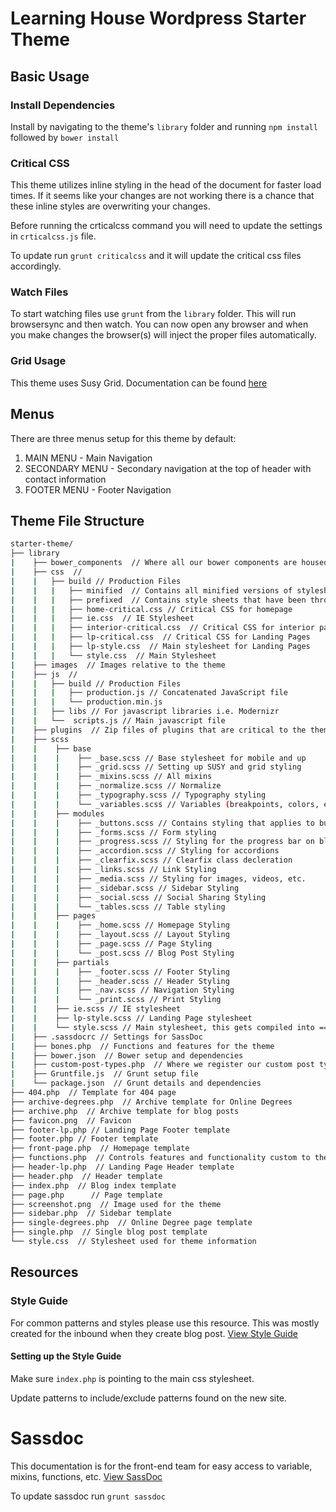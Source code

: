 # Learning House Wordpress Starter Theme

## Basic Usage

### Install Dependencies

Install by navigating to the theme's `library` folder and running `npm install` followed by `bower install`

### Critical CSS

This theme utilizes inline styling in the head of the document for faster load times. If it seems like your changes are not working there is a chance that these inline styles are overwriting your changes.

Before running the crticalcss command you will need to update the settings in `crticalcss.js` file.

To update run `grunt criticalcss` and it will update the critical css files accordingly.

### Watch Files

To start watching files use `grunt` from the `library` folder. This will run browsersync and then watch. You can now open any browser and when you make changes the browser(s) will inject the proper files automatically.

### Grid Usage

This theme uses Susy Grid. Documentation can be found [here](http://susydocs.oddbird.net/en/latest/)

## Menus

There are three menus setup for this theme by default:

1. MAIN MENU - Main Navigation
2. SECONDARY MENU - Secondary navigation at the top of header with contact information
3. FOOTER MENU - Footer Navigation

## Theme File Structure

``` bash
starter-theme/
├── library
|    ├── bower_components  // Where all our bower components are housed
|    ├── css  //
|    |   ├── build // Production Files
|    |   |   ├── minified  // Contains all minified versions of stylesheets
|    |   |   ├── prefixed  // Contains style sheets that have been through Autoprefixer
|    |   |   ├── home-critical.css // Critical CSS for homepage
|    |   |   ├── ie.css  // IE Stylesheet
|    |   |   ├── interior-critical.css  // Critical CSS for interior pages
|    |   |   ├── lp-critical.css  // Critical CSS for Landing Pages
|    |   |   ├── lp-style.css  // Main stylesheet for Landing Pages
|    |   |   └── style.css  // Main Stylesheet
|    ├── images  // Images relative to the theme
|    ├── js  //
|    |   ├── build // Production Files
|    |   |   ├── production.js // Concatenated JavaScript file
|    |   |   └── production.min.js
|    |   ├── libs // For javascript libraries i.e. Modernizr
|    |   └──  scripts.js // Main javascript file
|    ├── plugins  // Zip files of plugins that are critical to the theme
|    ├── scss
|    |    ├── base
|    |    |    ├── _base.scss // Base stylesheet for mobile and up
|    |    |    ├── _grid.scss // Setting up SUSY and grid styling
|    |    |    ├── _mixins.scss // All mixins
|    |    |    ├── _normalize.scss // Normalize
|    |    |    ├── _typography.scss // Typography styling
|    |    |    └── _variables.scss // Variables (breakpoints, colors, etc.)
|    |    ├── modules
|    |    |    ├── _buttons.scss // Contains styling that applies to buttons
|    |    |    ├── _forms.scss // Form styling
|    |    |    ├── _progress.scss // Styling for the progress bar on blog posts
|    |    |    ├── _accordion.scss // Styling for accordions
|    |    |    ├── _clearfix.scss // Clearfix class decleration
|    |    |    ├── _links.scss // Link Styling
|    |    |    ├── _media.scss // Styling for images, videos, etc.
|    |    |    ├── _sidebar.scss // Sidebar Styling
|    |    |    ├── _social.scss // Social Sharing Styling
|    |    |    └── _tables.scss // Table styling
|    |    ├── pages
|    |    |    ├── _home.scss // Homepage Styling
|    |    |    ├── _layout.scss // Layout Styling
|    |    |    ├── _page.scss // Page Styling
|    |    |    └── _post.scss // Blog Post Styling
|    |    ├── partials
|    |    |    ├── _footer.scss // Footer Styling
|    |    |    ├── _header.scss // Header Styling
|    |    |    ├── _nav.scss // Navigation Styling
|    |    |    └── _print.scss // Print Styling
|    |    ├── ie.scss // IE stylesheet
|    |    ├── lp-style.scss // Landing Page stylesheet
|    |    └── style.scss // Main stylesheet, this gets compiled into ==> style.css
|    ├── .sassdocrc // Settings for SassDoc
|    ├── bones.php  // Functions and features for the theme
|    ├── bower.json  // Bower setup and dependencies
|    ├── custom-post-types.php  // Where we register our custom post types for Online Degrees and Landing Pages
|    ├── Gruntfile.js  // Grunt setup file
|    └── package.json  // Grunt details and dependencies
├── 404.php  // Template for 404 page
├── archive-degrees.php  // Archive template for Online Degrees
├── archive.php  // Archive template for blog posts
├── favicon.png  // Favicon
├── footer-lp.php // Landing Page Footer template
├── footer.php // Footer template
├── front-page.php  // Homepage template
├── functions.php  // Controls features and functionality custom to the theme
├── header-lp.php  // Landing Page Header template
├── header.php  // Header template
├── index.php  // Blog index template
├── page.php	  // Page template
├── screenshot.png  // Image used for the theme
├── sidebar.php  // Sidebar template
├── single-degrees.php  // Online Degree page template
├── single.php  // Single blog post template
└── style.css  // Stylesheet used for theme information
```

## Resources

### Style Guide

For common patterns and styles please use this resource. This was mostly created for the inbound when they create blog post. [View Style Guide](http://tlhstarter.wpengine.com/style-guide)

#### Setting up the Style Guide

Make sure `index.php` is pointing to the main css stylesheet.

Update patterns to include/exclude patterns found on the new site.

# Sassdoc

This documentation is for the front-end team for easy access to variable, mixins, functions, etc. [View SassDoc](http://tlhstarter.wpengine.com/sassdoc)

To update sassdoc run `grunt sassdoc`
